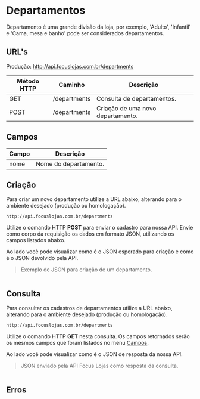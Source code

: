 # Departamentos

Departamento é uma grande divisão da loja, por exemplo, 'Adulto', 'Infantil' e 'Cama, mesa e banho' pode ser considerados departamentos.

## URL's

Produção: http://api.focuslojas.com.br/departments

Método HTTP | Caminho | Descrição
--|--|--
GET | /departments | Consulta de departamentos.
POST | /departments | Criação de uma novo departamento.

## Campos

Campo | Descrição
--|--
nome | Nome do departamento.


## Criação

Para criar um novo departamento utilize a URL abaixo, alterando para o ambiente desejado (produção ou homologação).

`http://api.focuslojas.com.br/departments`

Utilize o comando HTTP **POST** para enviar o cadastro para nossa API. Envie como corpo da requisição os dados em formato JSON, utilizando os campos listados abaixo.

Ao lado você pode visualizar como é o JSON esperado para criação e como é o JSON devolvido pela API.

> Exemplo de JSON para criação de um departamento.

```json
```

## Consulta

Para consultar os cadastros de departamentos utilize a URL abaixo, alterando para o ambiente desejado (produção ou homologação).

`http://api.focuslojas.com.br/departments`

Utilize o comando HTTP **GET** nesta consulta. Os campos retornados serão os mesmos campos que foram listados no menu [Campos](#campos).

Ao lado você pode visualizar como é o JSON de resposta da nossa API.

> JSON enviado pela API Focus Lojas como resposta da consulta.

```json
```

## Erros	